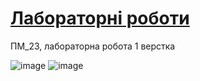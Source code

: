 # [Лабораторні роботи](https://nazaropr.github.io/pm_23_15/ "Site on GitHub Pages")
ПМ_23, лабораторна робота 1 верстка

![image](https://github.com/nazaropr/pm_23_15/assets/90557490/6872c42d-59a5-4f86-8ab7-fdc894f38c29)
![image](https://github.com/nazaropr/pm_23_15/assets/90557490/6c9c1648-97c6-4872-a939-03878fde49ac)

